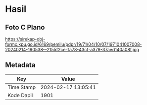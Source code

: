 # Hasil

## Foto C Plano

https://sirekap-obj-formc.kpu.go.id/6169/pemilu/pdpr/19/71/04/10/07/1971041007008-20240214-190538--2155f2ce-1a78-43cf-a379-37aed140a08f.jpg


## Metadata

| Key        | Value               |
| ---------- | ------------------- |
| Time Stamp | 2024-02-17 13:05:41 |
| Kode Dapil | 1901                |



